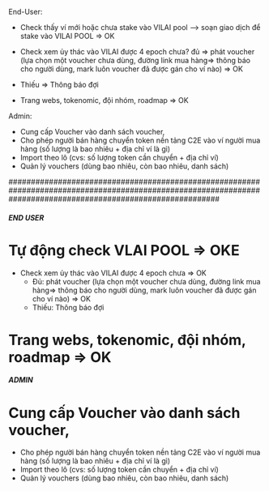 End-User:

-   Check thấy ví mới hoặc chưa stake vào VILAI pool --> soạn giao dịch để stake vào VILAI POOL => OK

-   Check xem ủy thác vào VILAI được 4 epoch chưa? đủ => phát voucher (lựa chọn một voucher chưa dùng, đường link mua hàng=> thông báo cho người dùng, mark luôn voucher đã được gán cho ví nào) => OK
-   Thiếu => Thông báo đợi

-   Trang webs, tokenomic, đội nhóm, roadmap => OK

Admin:

-   Cung cấp Voucher vào danh sách voucher,
-   Cho phép người bán hàng chuyển token nền tảng C2E vào ví người mua hàng (số lượng là bao nhiêu + địa chỉ ví là gì)
-   Import theo lô (cvs: số lượng token cần chuyển + địa chỉ ví)
-   Quản lý vouchers (dùng bao nhiêu, còn bao nhiêu, danh sách)

###############################################################################################################################################################

##### END USER

# Tự động check VLAI POOL => OKE

-   Check xem ủy thác vào VILAI được 4 epoch chưa => OK
    -   Đủ: phát voucher (lựa chọn một voucher chưa dùng, đường link mua hàng=> thông báo cho người dùng, mark luôn voucher đã được gán cho ví nào) => OK
    -   Thiếu: Thông báo đợi

# Trang webs, tokenomic, đội nhóm, roadmap => OK

##### ADMIN

# Cung cấp Voucher vào danh sách voucher,

-   Cho phép người bán hàng chuyển token nền tảng C2E vào ví người mua hàng (số lượng là bao nhiêu + địa chỉ ví là gì)
-   Import theo lô (cvs: số lượng token cần chuyển + địa chỉ ví)
-   Quản lý vouchers (dùng bao nhiêu, còn bao nhiêu, danh sách)

